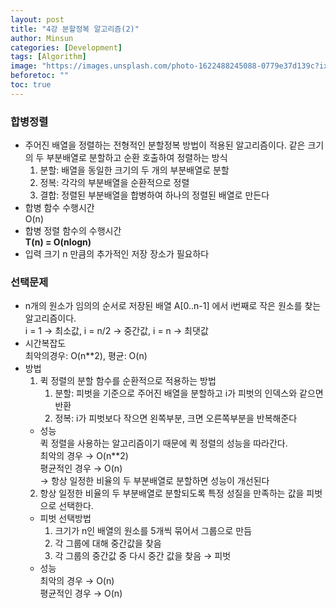 ```yaml
---
layout: post
title: "4강 분할정복 알고리즘(2)"
author: Minsun
categories: [Development]
tags: [Algorithm]
image: "https://images.unsplash.com/photo-1622488245088-0779e37d139c?ixid=MnwxMjA3fDB8MHxwaG90by1wYWdlfHx8fGVufDB8fHx8&ixlib=rb-1.2.1&auto=format&fit=crop&w=634&q=80"
beforetoc: ""
toc: true
---
```


### 합병정렬

- 주어진 배열을 정렬하는 전형적인 분할정복 방법이 적용된 알고리즘이다. 같은 크기의 두 부분배열로 분할하고 순환 호출하여 정렬하는 방식
  1. 분할: 배열을 동일한 크기의 두 개의 부분배열로 분할
  2. 정복: 각각의 부분배열을 순환적으로 정렬
  3. 결합: 정렬된 부분배열을 합병하여 하나의 정렬된 배열로 만든다
- 합병 함수 수행시간<br />
  O(n)
- 합병 정렬 함수의 수행시간<br />
  **T(n) = O(nlogn)**
- 입력 크기 n 만큼의 추가적인 저장 장소가 필요하다

### 선택문제

- n개의 원소가 임의의 순서로 저장된 배열 A[0..n-1] 에서 i번째로 작은 원소를 찾는 알고리즘이다.<br />
  i = 1 → 최소값, i = n/2 → 중간값, i = n → 최댓값
- 시간복잡도<br />
  최악의경우: O(n\*\*2), 평균: O(n)
- 방법
  1. 퀵 정렬의 분할 함수를 순환적으로 적용하는 방법
     1. 분할: 피벗을 기준으로 주어진 배열을 분할하고 i가 피벗의 인덱스와 같으면 반환
     2. 정복: i가 피벗보다 작으면 왼쪽부분, 크면 오른쪽부분을 반복해준다
  - 성능<br />
    퀵 정렬을 사용하는 알고리즘이기 때문에 퀵 정렬의 성능을 따라간다.<br />
    최악의 경우 → O(n\*\*2)<br />
    평균적인 경우 → O(n)<br />
    → 항상 일정한 비율의 두 부분배열로 분할하면 성능이 개선된다
  2. 항상 일정한 비율의 두 부분배열로 분할되도록 특정 성질을 만족하는 값을 피벗으로 선택한다.
  - 피벗 선택방법
    1. 크기가 n인 배열의 원소를 5개씩 묶어서 그룹으로 만듬
    2. 각 그룹에 대해 중간값을 찾음
    3. 각 그룹의 중간값 중 다시 중간 값을 찾음 → 피벗
  - 성능<br />
    최악의 경우 → O(n)<br />
    평균적인 경우 → O(n)
